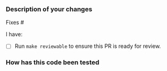 <!--
Thank you for helping to improve Official Azuread Provider!

Please read through https://git.io/fj2m9 if this is your first time opening a
Official Azuread Provider pull request. Find us in https://crossplane.slack.com/archives/C01TRKD4623 if
you need any help contributing.
-->

### Description of your changes

<!--
Briefly describe what this pull request does. Be sure to direct your reviewers'
attention to anything that needs special consideration.

We love pull requests that resolve an open Official Azuread Provider issue. If yours does, you
can uncomment the below line to indicate which issue your PR fixes, for example
"Fixes #500":

-->
Fixes #

I have:

- [ ] Run `make reviewable` to ensure this PR is ready for review.

### How has this code been tested

<!--
Before reviewers can be confident in the correctness of this pull request, it
needs to tested and shown to be correct. Briefly describe the testing that has
already been done or which is planned for this change.
-->
